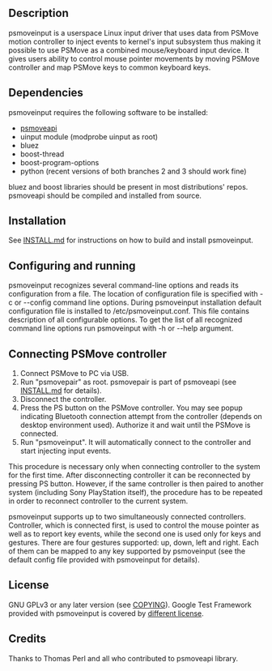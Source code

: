 Description
-----------
psmoveinput is a userspace Linux input driver that uses data from PSMove motion
controller to inject events to kernel's input subsystem thus making it possible
to use PSMove as a combined mouse/keyboard input device. It gives users ability
to control mouse pointer movements by moving PSMove controller and map PSMove
keys to common keyboard keys.

Dependencies
------------
psmoveinput requires the following software to be installed:

- [psmoveapi](http://thp.io/2010/psmove/)
- uinput module (modprobe uinput as root)
- bluez
- boost-thread
- boost-program-options
- python (recent versions of both branches 2 and 3 should work fine)

bluez and boost libraries should be present in most distributions' repos.
psmoveapi should be compiled and installed from source.

Installation
------------
See [INSTALL.md](./INSTALL.md) for instructions on how to build and install psmoveinput.

Configuring and running
-----------------------
psmoveinput recognizes several command-line options and reads its configuration
from a file. The location of configuration file is specified with -c or --config
command line options. During psmoveinput installation default configuration
file is installed to /etc/psmoveinput.conf. This file contains description of
all configurable options.
To get the list of all recognized command line options run psmoveinput with
-h or --help argument.

Connecting PSMove controller
----------------------------
1. Connect PSMove to PC via USB.
2. Run "psmovepair" as root. psmovepair is part of psmoveapi
   (see [INSTALL.md](./INSTALL.md) for details).
3. Disconnect the controller.
4. Press the PS button on the PSMove controller. You may see popup indicating
   Bluetooth connection attempt from the controller (depends on desktop environment
    used). Authorize it and wait until the PSMove is connected.
5. Run "psmoveinput". It will automatically connect to the controller and
   start injecting input events.

This procedure is necessary only when connecting controller to the system for
the first time. After disconnecting controller it can be reconnected by pressing
PS button. However, if the same controller is then paired to another system
(including Sony PlayStation itself), the procedure has to be repeated in order
to reconnect controller to the current system.

psmoveinput supports up to two simultaneously connected controllers. Controller,
which is connected first, is used to control the mouse pointer as well as to
report key events, while the second one is used only for keys and gestures.
There are four gestures supported: up, down, left and right. Each of them can be
mapped to any key supported by psmoveinput (see the default config file provided
with psmoveinput for details).

License
-------
GNU GPLv3 or any later version (see [COPYING](./COPYING)).
Google Test Framework provided with psmoveinput is covered by [different license](./gtest-1.6.0/COPYING).

Credits
-------
Thanks to Thomas Perl and all who contributed to psmoveapi library.
